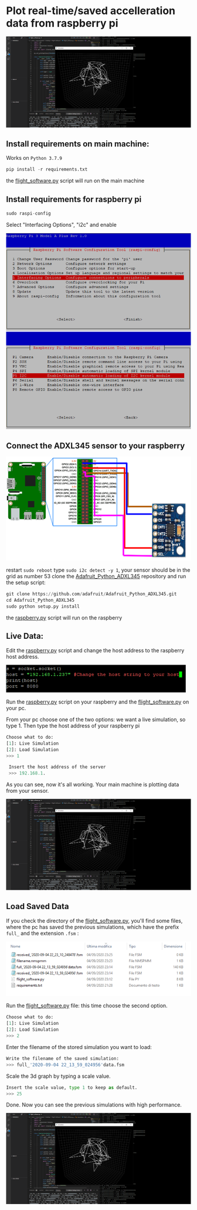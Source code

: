 # Plot real-time/saved accelleration data from raspberry pi

![](images/real_time_plot.PNG)

## Install requirements on main machine:

Works on ```Python 3.7.9```

```python
pip install -r requirements.txt
```
the [flight_software.py](https://github.com/MrSinho/SpaceProgramm/blob/master/flight_software.py) script will run on the main machine

## Install requirements for raspberry pi
```python
sudo raspi-config
```
Select "Interfacing Options", "i2c" and enable

![](images/interfacing_options.png) ![](images/i2c.png)

## Connect the ADXL345 sensor to your raspberry

![](images/adxl345_schematics.png)

restart ```sudo reboot```
type ```sudo i2c detect -y 1```, your sensor should be in the grid as number 53
clone the [Adafruit_Python_ADXL345](https://github.com/adafruit/Adafruit_Python_ADXL345) repository and run the setup script:
```python
git clone https://github.com/adafruit/Adafruit_Python_ADXL345.git
cd Adafruit_Python_ADXL345
sudo python setup.py install
```
the [raspberry.py](https://github.com/MrSinho/SpaceProgramm/blob/master/flight_software.py) script will run on the raspberry

## Live Data:
Edit the [raspberry.py](https://github.com/MrSinho/SpaceProgramm/blob/master/flight_software.py) script and change the host address to the raspberry host address.

![](images/host.png)

Run the [raspberry.py](https://github.com/MrSinho/SpaceProgramm/blob/master/flight_software.py) script on your raspberry and the [flight_software.py](https://github.com/MrSinho/SpaceProgramm/blob/master/flight_software.py) on your pc.

From your pc choose one of the two options: we want a live simulation, so type 1. Then type the host address of your raspberry pi

```python
Choose what to do:
[1]: Live Simulation
[2]: Load Simulation
>>> 1
```
```python
 Insert the host address of the server
 >>> 192.168.1.
```
As you can see, now it's all working. Your main machine is plotting data from your sensor.

![](images/real_time_plot.PNG)

## Load Saved Data
If you check the directory of the [flight_software.py](https://github.com/MrSinho/SpaceProgramm/blob/master/flight_software.py), you'll find some files, where the pc has saved the previous simulations, which have the prefix ```full_``` and the extension ```.fsm``` : 

![](images/saved.PNG)

Run the [flight_software.py](https://github.com/MrSinho/SpaceProgramm/blob/master/flight_software.py) file: this time choose the second option.

```python
Choose what to do:
[1]: Live Simulation
[2]: Load Simulation
>>> 2
```

Enter the filename of the stored simulation you want to load: 

```python
Write the filename of the saved simulation:
>>> full_'2020-09-04 22_13_59_024956'data.fsm
```

Scale the 3d graph by typing a scale value.

```python
Insert the scale value, type 1 to keep as default.
>>> 25
```

Done. Now you can see the previous simulations with high performance.

![](images/real_time_plot.PNG)

